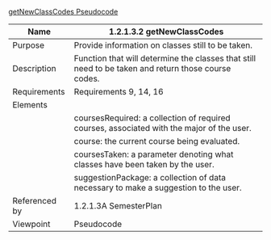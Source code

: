 [getNewClassCodes Pseudocode](/Logic/TeamTwoFiles/1.2.1.3.2getNewClassCodes.txt)

| Name | 1.2.1.3.2 getNewClassCodes |
| ----------- | ----------- |
| Purpose | Provide information on classes still to be taken. |
| Description | Function that will determine the classes that still need to be taken and return those course codes. |
| Requirements | Requirements 9, 14, 16 |
| Elements |
| | coursesRequired: a collection of required courses, associated with the major of the user.|
| | course: the current course being evaluated. |
| | coursesTaken: a parameter denoting what classes have been taken by the user. |
| | suggestionPackage: a collection of data necessary to make a suggestion to the user. |
| Referenced by | 1.2.1.3A SemesterPlan |
| Viewpoint | Pseudocode |
